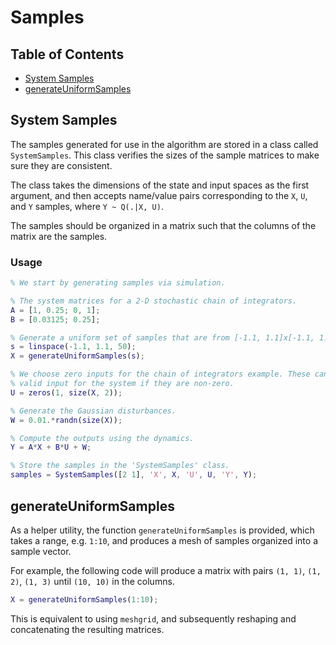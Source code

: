 # Samples

## Table of Contents

* [System Samples](#system_samples)
* [generateUniformSamples](#generateUniformSamples)

## System Samples

The samples generated for use in the algorithm are stored in a class called
`SystemSamples`. This class verifies the sizes of the sample matrices to make
sure they are consistent.

The class takes the dimensions of the state and input spaces as the first
argument, and then accepts name/value pairs corresponding to the `X`, `U`, and
`Y` samples, where `Y ~ Q(.|X, U)`.

The samples should be organized in a matrix such that the columns of the matrix
are the samples.

### Usage

```matlab
% We start by generating samples via simulation.

% The system matrices for a 2-D stochastic chain of integrators.
A = [1, 0.25; 0, 1];
B = [0.03125; 0.25];

% Generate a uniform set of samples that are from [-1.1, 1.1]x[-1.1, 1.1].
s = linspace(-1.1, 1.1, 50);
X = generateUniformSamples(s);

% We choose zero inputs for the chain of integrators example. These can be any
% valid input for the system if they are non-zero.
U = zeros(1, size(X, 2));

% Generate the Gaussian disturbances.
W = 0.01.*randn(size(X));

% Compute the outputs using the dynamics.
Y = A*X + B*U + W;

% Store the samples in the 'SystemSamples' class.
samples = SystemSamples([2 1], 'X', X, 'U', U, 'Y', Y);
```

## generateUniformSamples

As a helper utility, the function `generateUniformSamples` is provided, which
takes a range, e.g. `1:10`, and produces a mesh of samples organized into a
sample vector.

For example, the following code will produce a matrix with pairs `(1, 1)`, `(1,
2)`, `(1, 3)` until `(10, 10)` in the columns.
```matlab
X = generateUniformSamples(1:10);
```

This is equivalent to using `meshgrid`, and subsequently reshaping and
concatenating the resulting matrices.
